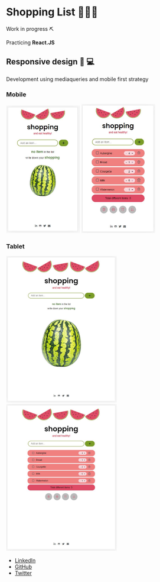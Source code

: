 # Shopping List 🍉🍓🍅

Work in progress ⛏

Practicing **React.JS**



## Responsive design :iphone: :computer:
Development using mediaqueries and mobile first strategy

### Mobile 
<img src="https://github.com/lauraportillo/shopping-list/blob/master/src/images/mobileLanding.JPG" width="200"> 
<img src="https://github.com/lauraportillo/shopping-list/blob/master/src/images/mobileList.JPG" width="200"> 

### Tablet
<img src="https://github.com/lauraportillo/shopping-list/blob/master/src/images/tabletLanding.JPG" width="300"> 
<img src="https://github.com/lauraportillo/shopping-list/blob/master/src/images/tabletList.JPG" width="300"> 






- [LinkedIn](https://www.linkedin.com/in/laura-portillo-rodr%C3%ADguez-21965a86/)
- [GitHub](https://github.com/lauraportillo)
- [Twitter](https://twitter.com/LauraPo02860847)
